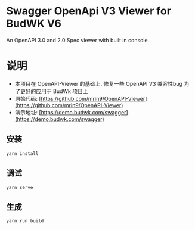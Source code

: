 
# Swagger OpenApi V3 Viewer for BudWK V6
An OpenAPI 3.0 and 2.0 Spec viewer with built in console 

# 说明

* 本项目在 OpenAPI-Viewer 的基础上, 修复一些 OpenAPI V3 兼容性bug 为了更好的应用于 BudWk 项目上
* 原始代码: [https://github.com/mrin9/OpenAPI-Viewer](https://github.com/mrin9/OpenAPI-Viewer)
* 演示地址: [https://demo.budwk.com/swagger](https://demo.budwk.com/swagger)

## 安装
```
yarn install
```
## 调试
```
yarn serve
```
## 生成
```
yarn run build 
```